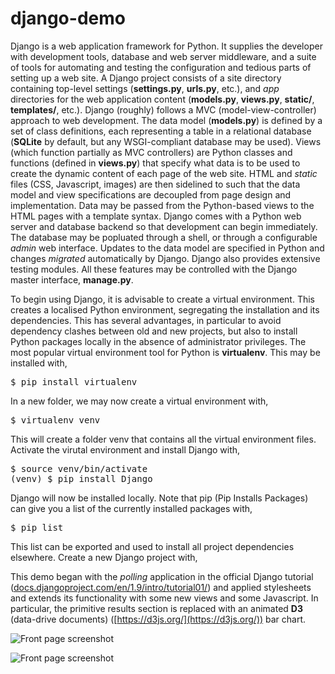 # django-demo

Django is a web application framework for Python. It supplies the developer with development tools, database and web server middleware, and a suite of tools for automating and testing the configuration and tedious parts of setting up a web site. A Django project consists of a site directory containing top-level settings (**settings.py**, **urls.py**, etc.), and *app* directories for the web application content (**models.py**, **views.py**, **static/**, **templates/**, etc.). Django (roughly) follows a MVC (model-view-controller) approach to web development. The data model (**models.py**) is defined by a set of class definitions, each representing a table in a relational database (**SQLite** by default, but any WSGI-compliant database may be used). Views (which function partially as MVC controllers) are Python classes and functions (defined in **views.py**) that specify what data is to be used to create the dynamic content of each page of the web site. HTML and *static* files (CSS, Javascript, images) are then sidelined to such that the data model and view specifications are decoupled from page design and implementation. Data may be passed from the Python-based views to the HTML pages with a template syntax. Django comes with a Python web server and database backend so that development can begin immediately. The database may be popluated through a shell, or through a configurable *admin* web interface. Updates to the data model are specified in Python and changes *migrated* automatically by Django. Django also provides extensive testing modules. All these features may be controlled with the Django master interface, **manage.py**.

To begin using Django, it is advisable to create a virtual environment. This creates a localised Python environment, segregating the installation and its dependencies. This has several advantages, in particular to avoid dependency clashes between old and new projects, but also to install Python packages locally in the absence of administrator privileges. The most popular virtual environment tool for Python is **virtualenv**. This may be installed with,

<pre>
$ pip install virtualenv
</pre>

In a new folder, we may now create a virtual environment with,

<pre>
$ virtualenv venv
</pre>

This will create a folder venv that contains all the virtual environment files. Activate the virutal environment and install Django with,

<pre>
$ source venv/bin/activate
(venv) $ pip install Django
</pre>

Django will now be installed locally. Note that pip (Pip Installs Packages) can give you a list of the currently installed packages with,

<pre>
$ pip list
</pre>

This list can be exported and used to install all project dependencies elsewhere. Create a new Django project with,

This demo began with the *polling* application in the official Django tutorial ([docs.djangoproject.com/en/1.9/intro/tutorial01/](https://docs.djangoproject.com/en/1.9/intro/tutorial01/)) and applied stylesheets and extends its functionality with some new views and some Javascript. In particular, the primitive results section is replaced with an animated **D3** (data-drive documents) ([https://d3js.org/](https://d3js.org/)) bar chart.

![Front page screenshot](http://jcboyd.github.io/django-demo/django-demo-1.png)

![Front page screenshot](http://jcboyd.github.io/django-demo/django-demo-2.png)
